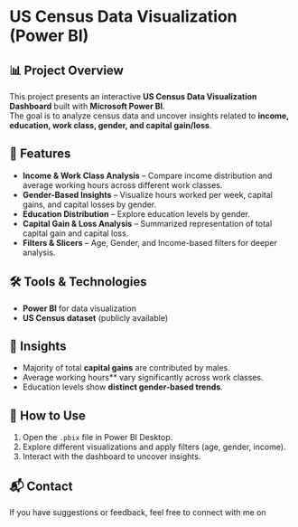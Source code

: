 # US Census Data Visualization (Power BI)

## 📊 Project Overview
This project presents an interactive **US Census Data Visualization Dashboard** built with **Microsoft Power BI**.  
The goal is to analyze census data and uncover insights related to **income, education, work class, gender, and capital gain/loss**.

## 🚀 Features
- **Income & Work Class Analysis** – Compare income distribution and average working hours across different work classes.  
- **Gender-Based Insights** – Visualize hours worked per week, capital gains, and capital losses by gender.  
- **Education Distribution** – Explore education levels by gender.  
- **Capital Gain & Loss Analysis** – Summarized representation of total capital gain and capital loss.  
- **Filters & Slicers** – Age, Gender, and Income-based filters for deeper analysis.  


## 🛠️ Tools & Technologies
- **Power BI** for data visualization  
- **US Census dataset** (publicly available)  

## 🎯 Insights
- Majority of total **capital gains** are contributed by males.  
- Average working hours** vary significantly across work classes.  
- Education levels show **distinct gender-based trends**.  

## 📌 How to Use
1. Open the `.pbix` file in Power BI Desktop.  
2. Explore different visualizations and apply filters (age, gender, income).  
3. Interact with the dashboard to uncover insights.  

## 📬 Contact
If you have suggestions or feedback, feel free to connect with me on
